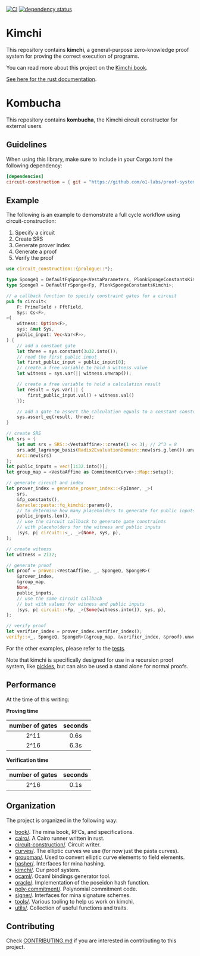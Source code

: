 [![CI](https://github.com/o1-labs/proof-systems/actions/workflows/rust.yml/badge.svg)](https://github.com/o1-labs/proof-systems/actions/workflows/rust.yml)
[![dependency status](https://deps.rs/repo/github/o1-labs/proof-systems/status.svg?style=flat-square)](https://deps.rs/repo/github/o1-labs/proof-systems)

# Kimchi

This repository contains **kimchi**, a general-purpose zero-knowledge proof system for proving the correct execution of programs.

You can read more about this project on the [Kimchi book](https://o1-labs.github.io/proof-systems).

[See here for the rust documentation](https://o1-labs.github.io/proof-systems/rustdoc).

# Kombucha

This repository contains **kombucha**, the Kimchi circuit constructor for external users.

## Guidelines

When using this library, make sure to include in your Cargo.toml the following dependency:

```toml
[dependencies]
circuit-construction = { git = "https://github.com/o1-labs/proof-systems" }
```

## Example

The following is an example to demonstrate a full cycle workflow using circuit-construction:

1. Specify a circuit
2. Create SRS
3. Generate prover index
4. Generate a proof
5. Verify the proof

```rust
use circuit_construction::{prologue::*};

type SpongeQ = DefaultFqSponge<VestaParameters, PlonkSpongeConstantsKimchi>;
type SpongeR = DefaultFrSponge<Fp, PlonkSpongeConstantsKimchi>;

// a callback function to specify constraint gates for a circuit
pub fn circuit<
    F: PrimeField + FftField,
    Sys: Cs<F>,
>(
    witness: Option<F>,
    sys: &mut Sys,
    public_input: Vec<Var<F>>,
) {
    // add a constant gate
    let three = sys.constant(3u32.into());
    // read the first public input
    let first_public_input = public_input[0];
    // create a free variable to hold a witness value
    let witness = sys.var(|| witness.unwrap());

    // create a free variable to hold a calculation result
    let result = sys.var(|| {
        first_public_input.val() + witness.val()
    });

    // add a gate to assert the calculation equals to a constant constraint
    sys.assert_eq(result, three);
}

// create SRS
let srs = {
    let mut srs = SRS::<VestaAffine>::create(1 << 3); // 2^3 = 8
    srs.add_lagrange_basis(Radix2EvaluationDomain::new(srs.g.len()).unwrap());
    Arc::new(srs)
};
let public_inputs = vec![1i32.into()];
let group_map = <VestaAffine as CommitmentCurve>::Map::setup();

// generate circuit and index
let prover_index = generate_prover_index::<FpInner, _>(
    srs,
    &fp_constants(),
    &oracle::pasta::fq_kimchi::params(),
    // to determine how many placeholders to generate for public inputs
    public_inputs.len(),
    // use the circuit callback to generate gate constraints 
    // with placeholders for the witness and public inputs
    |sys, p| circuit::<_, _>(None, sys, p),
);

// create witness
let witness = 2i32;

// generate proof
let proof = prove::<VestaAffine, _, SpongeQ, SpongeR>(
    &prover_index,
    &group_map,
    None,
    public_inputs,
    // use the same circuit callbacb
    // but with values for witness and public inputs
    |sys, p| circuit::<Fp, _>(Some(witness.into()), sys, p),
);

// verify proof
let verifier_index = prover_index.verifier_index();
verify::<_, SpongeQ, SpongeR>(&group_map, &verifier_index, &proof).unwrap();
```

For the other examples, please refer to the [tests](./circuit-construction/tests/).

Note that kimchi is specifically designed for use in a recursion proof system, like [pickles](https://medium.com/minaprotocol/meet-pickles-snark-enabling-smart-contract-on-coda-protocol-7ede3b54c250), but can also be used a stand alone for normal proofs.

## Performance

At the time of this writing:

**Proving time**

| number of gates | seconds |
|:---------------:|:-------:|
|       2^11      |   0.6s  |
|       2^16      |   6.3s  |

**Verification time**

| number of gates | seconds |
|:---------------:|:-------:|
|       2^16      |   0.1s  |

## Organization

The project is organized in the following way:

* [book/](https://github.com/o1-labs/proof-systems/tree/master/book). The mina book, RFCs, and specifications.
* [cairo/](https://github.com/o1-labs/proof-systems/tree/master/cairo). A Cairo runner written in rust.
* [circuit-construction/](https://github.com/o1-labs/proof-systems/tree/master/circuit-construction). Circuit writer.
* [curves/](https://github.com/o1-labs/proof-systems/tree/master/curves). The elliptic curves we use (for now just the pasta curves).
* [groupmap/](https://github.com/o1-labs/proof-systems/tree/master/groupmap). Used to convert elliptic curve elements to field elements.
* [hasher/](https://github.com/o1-labs/proof-systems/tree/master/hasher). Interfaces for mina hashing.
* [kimchi/](https://github.com/o1-labs/proof-systems/tree/master/kimchi). Our proof system.
* [ocaml/](https://github.com/o1-labs/proof-systems/tree/master/ocaml). Ocaml bindings generator tool.
* [oracle/](https://github.com/o1-labs/proof-systems/tree/master/oracle). Implementation of the poseidon hash function.
* [poly-commitment/](https://github.com/o1-labs/proof-systems/tree/master/poly-commitment). Polynomial commitment code.
* [signer/](https://github.com/o1-labs/proof-systems/tree/master/signer). Interfaces for mina signature schemes.
* [tools/](https://github.com/o1-labs/proof-systems/tree/master/tools). Various tooling to help us work on kimchi.
* [utils/](https://github.com/o1-labs/proof-systems/tree/master/utils). Collection of useful functions and traits.

## Contributing

Check [CONTRIBUTING.md](CONTRIBUTING.md) if you are interested in contributing to this project.

